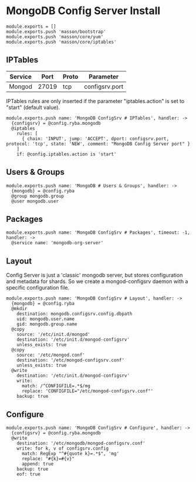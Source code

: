 
# MongoDB Config Server Install

    module.exports = []
    module.exports.push 'masson/bootstrap'
    module.exports.push 'masson/core/yum'
    module.exports.push 'masson/core/iptables'

## IPTables

| Service       | Port  | Proto | Parameter       |
|---------------|-------|-------|-----------------|
| Mongod        | 27019 |  tcp  |  configsrv.port |

IPTables rules are only inserted if the parameter "iptables.action" is set to
"start" (default value).

    module.exports.push name: 'MongoDB ConfigSrv # IPTables', handler: ->
      {configsrv} = @config.ryba.mongodb
      @iptables
        rules: [
          { chain: 'INPUT', jump: 'ACCEPT', dport: configsrv.port, protocol: 'tcp', state: 'NEW', comment: "MongoDB Config Server port" }
        ]
        if: @config.iptables.action is 'start'

## Users & Groups

    module.exports.push name: 'MongoDB # Users & Groups', handler: ->
      {mongodb} = @config.ryba
      @group mongodb.group
      @user mongodb.user

## Packages

    module.exports.push name: 'MongoDB ConfigSrv # Packages', timeout: -1, handler: ->
      @service name: 'mongodb-org-server'

## Layout

Config Server is just a 'classic' mongodb server, but stores configuration and 
metadata for shards.
So we create a mongod-configsrv daemon with a specific configuration file.

    module.exports.push name: 'MongoDB ConfigSrv # Layout', handler: ->
      {mongodb} = @config.ryba
      @mkdir
        destination: mongodb.configsrv.config.dbpath
        uid: mongodb.user.name
        gid: mongodb.group.name
      @copy
        source: '/etc/init.d/mongod'
        destination: '/etc/init.d/mongod-configsrv'
        unless_exists: true
      @copy
        source: '/etc/mongod.conf'
        destination: '/etc/mongod-configsrv.conf'
        unless_exists: true
      @write
        destination: '/etc/init.d/mongod-configsrv'
        write:
          match: /^CONFIGFILE=.*$/mg
          replace: 'CONFIGFILE="/etc/mongod-configsrv.conf"'
        backup: true

## Configure

    module.exports.push name: 'MongoDB ConfigSrv # Configure', handler: ->
      {configsrv} = @config.ryba.mongodb
      @write
        destination: '/etc/mongodb/mongod-configsrv.conf'
        write: for k, v of configsrv.config
          match: RegExp "^#{quote k}=.*$", 'mg'
          replace: "#{k}=#{v}"
          append: true
        backup: true
        eof: true
